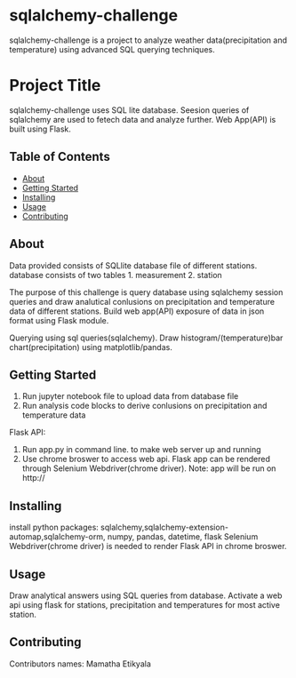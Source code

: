 # sqlalchemy-challenge

sqlalchemy-challenge is a project to analyze weather data(precipitation and temperature) using advanced SQL querying techniques.

# Project Title 

sqlalchemy-challenge uses SQL lite database. Seesion queries of sqlalchemy are used to fetech data and analyze further. Web App(API) is built using Flask. 

## Table of Contents

- [About](#about)
- [Getting Started](#getting_started)
- [Installing](#installing)
- [Usage](#usage)
- [Contributing](#contributing)

## About

Data provided consists of SQLlite database file of different stations. database consists of two tables 1. measurement 2. station

The purpose of this challenge is query database using sqlalchemy session queries and draw analutical conlusions on precipitation and temperature data of different stations. Build web app(API) exposure of data in json format using Flask module.

Querying using sql queries(sqlalchemy). Draw histogram/(temperature)bar chart(precipitation) using matplotlib/pandas.


## Getting Started

1. Run jupyter notebook file to upload data from database file
2. Run analysis code blocks to derive conlusions on precipitation and temperature data

Flask API:
1. Run app.py in command line. to make web server up and running
2. Use chrome broswer to access web api. Flask app can be rendered through Selenium Webdriver(chrome driver).
   Note: app will be run on http:/<host>/<port>
   

## Installing

install python packages: sqlalchemy,sqlalchemy-extension-automap,sqlalchemy-orm, numpy, pandas, datetime, flask
Selenium Webdriver(chrome driver) is needed to render Flask API in chrome broswer.

## Usage

Draw analytical answers using SQL queries from database. Activate a web api using flask for stations, precipitation and temperatures for most active station.

## Contributing

Contributors names: Mamatha Etikyala

